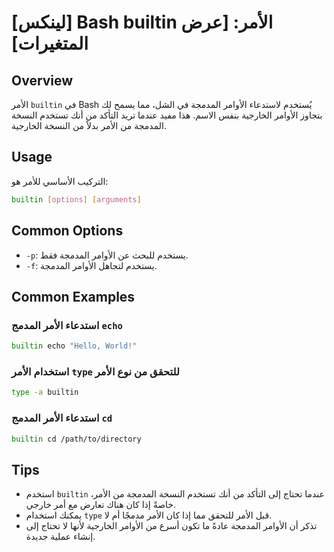# [لينكس] Bash builtin الأمر: [عرض المتغيرات]

## Overview
الأمر `builtin` في Bash يُستخدم لاستدعاء الأوامر المدمجة في الشل، مما يسمح لك بتجاوز الأوامر الخارجية بنفس الاسم. هذا مفيد عندما تريد التأكد من أنك تستخدم النسخة المدمجة من الأمر بدلاً من النسخة الخارجية.

## Usage
التركيب الأساسي للأمر هو:

```bash
builtin [options] [arguments]
```

## Common Options
- `-p`: يستخدم للبحث عن الأوامر المدمجة فقط.
- `-f`: يستخدم لتجاهل الأوامر المدمجة.

## Common Examples

### استدعاء الأمر المدمج `echo`
```bash
builtin echo "Hello, World!"
```

### استخدام الأمر `type` للتحقق من نوع الأمر
```bash
type -a builtin
```

### استدعاء الأمر المدمج `cd`
```bash
builtin cd /path/to/directory
```

## Tips
- استخدم `builtin` عندما تحتاج إلى التأكد من أنك تستخدم النسخة المدمجة من الأمر، خاصةً إذا كان هناك تعارض مع أمر خارجي.
- يمكنك استخدام `type` قبل الأمر للتحقق مما إذا كان الأمر مدمجًا أم لا.
- تذكر أن الأوامر المدمجة عادةً ما تكون أسرع من الأوامر الخارجية لأنها لا تحتاج إلى إنشاء عملية جديدة.